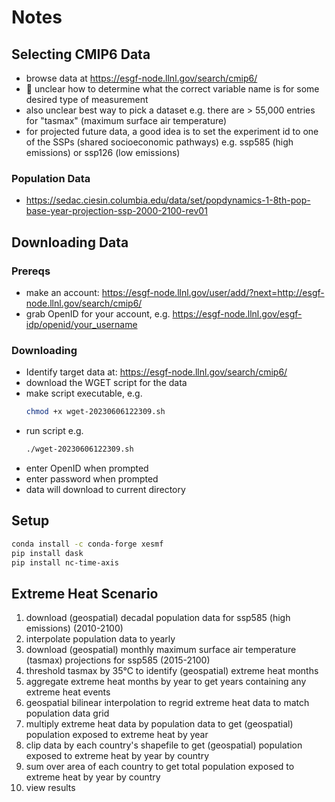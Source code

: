 # Notes

## Selecting CMIP6 Data
- browse data at https://esgf-node.llnl.gov/search/cmip6/
- 🤷 unclear how to determine what the correct variable name is for some desired type of measurement
- also unclear best way to pick a dataset e.g. there are > 55,000 entries for "tasmax" (maximum surface air temperature)
- for projected future data, a good idea is to set the experiment id to one of the SSPs (shared socioeconomic pathways) e.g. ssp585 (high emissions) or ssp126 (low emissions)
### Population Data
- https://sedac.ciesin.columbia.edu/data/set/popdynamics-1-8th-pop-base-year-projection-ssp-2000-2100-rev01

## Downloading Data
### Prereqs
- make an account: https://esgf-node.llnl.gov/user/add/?next=http://esgf-node.llnl.gov/search/cmip6/
- grab OpenID for your account, e.g. https://esgf-node.llnl.gov/esgf-idp/openid/your_username

### Downloading
- Identify target data at: https://esgf-node.llnl.gov/search/cmip6/
- download the WGET script for the data
- make script executable, e.g. 
    ```bash
    chmod +x wget-20230606122309.sh
    ```
- run script e.g. 
    ```bash
    ./wget-20230606122309.sh
    ```
- enter OpenID when prompted
- enter password when prompted
- data will download to current directory


## Setup
```bash
conda install -c conda-forge xesmf
pip install dask
pip install nc-time-axis
```


## Extreme Heat Scenario
1. download (geospatial) decadal population data for ssp585 (high emissions) (2010-2100)
1. interpolate population data to yearly
1. download (geospatial) monthly maximum surface air temperature (tasmax) projections for ssp585 (2015-2100)
1. threshold tasmax by 35°C to identify (geospatial) extreme heat months
1. aggregate extreme heat months by year to get years containing any extreme heat events
1. geospatial bilinear interpolation to regrid extreme heat data to match population data grid
1. multiply extreme heat data by population data to get (geospatial) population exposed to extreme heat by year
1. clip data by each country's shapefile to get (geospatial) population exposed to extreme heat by year by country
1. sum over area of each country to get total population exposed to extreme heat by year by country
1. view results